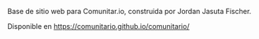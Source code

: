Base de sitio web para Comunitar.io, construida por Jordan Jasuta Fischer. 

Disponible en https://comunitario.github.io/comunitario/
